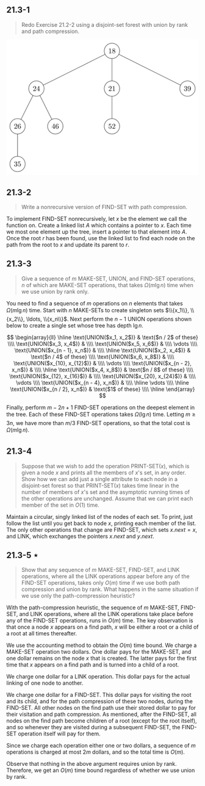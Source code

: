 ## 21.3-1

> Redo Exercise 21.2-2 using a disjoint-set forest with union by rank and path compression.

![](../img/21.3-1.png)

## 21.3-2

> Write a nonrecursive version of $\text{FIND-SET}$ with path compression.

To implement $\text{FIND-SET}$ nonrecursively, let $x$ be the element we call the function on. Create a linked list $A$ which contains a pointer to $x$. Each time we most one element up the tree, insert a pointer to that element into $A$. Once the root $r$ has been found, use the linked list to find each node on the path from the root to $x$ and update its parent to $r$.

## 21.3-3

> Give a sequence of $m$ $\text{MAKE-SET}$, $\text{UNION}$, and $\text{FIND-SET}$ operations, $n$ of which are $\text{MAKE-SET}$ operations, that takes $\Omega(m\lg n)$ time when we use union by rank only.

You need to find a sequence of $m$ operations on $n$ elements that takes $\Omega(m\lg n)$ time. Start with $n$ $\text{MAKE-SET}$s to create singleton sets $\\{x_1\\}, \\{x_2\\}, \ldots, \\{x_n\\}$. Next perform the $n - 1$ $\text{UNION}$ operations shown below to create a single set whose tree has depth $\lg n$.

$$
\begin{array}{ll}
\hline
\text{UNION($x_1, x_2$)} & \text{$n / 2$ of these} \\\\
\text{UNION($x_3, x_4$)} &       \\\\
\text{UNION($x_5, x_6$)} &       \\\\
\vdots                           \\\\
\text{UNION($x_{n - 1}, x_n$)} & \\\\
\hline
\text{UNION($x_2, x_4$)} & \text{$n / 4$ of these} \\\\
\text{UNION($x_6, x_8$)} &       \\\\
\text{UNION($x_{10}, x_{12}$)} & \\\\
\vdots                           \\\\
\text{UNION($x_{n - 2}, x_n$)} & \\\\
\hline
\text{UNION($x_4, x_8$)} & \text{$n / 8$ of these} \\\\
\text{UNION($x_{12}, x_{16}$)} & \\\\
\text{UNION($x_{20}, x_{24}$)} & \\\\
\vdots                           \\\\
\text{UNION($x_{n - 4}, x_n$)} & \\\\
\hline
\vdots                           \\\\
\hline
\text{UNION($x_{n / 2}, x_n$)} & \text{$1$ of these} \\\\
\hline
\end{array}
$$

Finally, perform $m - 2n + 1$ $\text{FIND-SET}$ operations on the deepest element in the tree. Each of these $\text{FIND-SET}$ operations takes $\Omega(\lg n)$ time. Letting $m \ge 3n$, we have more than $m / 3$ $\text{FIND-SET}$ operations, so that the total cost is $\Omega(m\lg n)$.

## 21.3-4

> Suppose that we wish to add the operation $\text{PRINT-SET}(x)$, which is given a node $x$ and prints all the members of $x$'s set, in any order. Show how we can add just a single attribute to each node in a disjoint-set forest so that $\text{PRINT-SET}(x)$ takes time linear in the number of members of $x$'s set and the asymptotic running times of the other operations are unchanged. Assume that we can print each member of the set in $O(1)$ time.

Maintain a circular, singly linked list of the nodes of each set. To print, just follow the list until you get back to node $x$, printing each member of the list. The only other operations that change are $\text{FIND-SET}$, which sets $x.next = x$, and $\text{LINK}$, which exchanges the pointers $x.next$ and $y.next$.

## 21.3-5 $\star$

> Show that any sequence of $m$ $\text{MAKE-SET}$, $\text{FIND-SET}$, and $\text{LINK}$ operations, where all the $\text{LINK}$ operations appear before any of the $\text{FIND-SET}$ operations, takes only $O(m)$ time if we use both path compression and union by rank. What happens in the same situation if we use only the path-compression heuristic?

With the path-compression heuristic, the sequence of $m$ $\text{MAKE-SET}$, $\text{FIND-SET}$, and $\text{LINK}$ operations, where all the $\text{LINK}$ operations take place before any of the $\text{FIND-SET}$ operations, runs in $O(m)$ time. The key observation is that once a node $x$ appears on a find path, $x$ will be either a root or a child of a root at all times thereafter.

We use the accounting method to obtain the $O(m)$ time bound. We charge a $\text{MAKE-SET}$ operation two dollars. One dollar pays for the $\text{MAKE-SET}$, and one dollar remains on the node $x$ that is created. The latter pays for the first time that $x$ appears on a find path and is turned into a child of a root.

We charge one dollar for a $\text{LINK}$ operation. This dollar pays for the actual linking of one node to another.

We charge one dollar for a $\text{FIND-SET}$. This dollar pays for visiting the root and its child, and for the path compression of these two nodes, during the $\text{FIND-SET}$. All other nodes on the find path use their stored dollar to pay for their visitation and path compression. As mentioned, after the $\text{FIND-SET}$, all nodes on the find path become children of a root (except for the root itself), and so whenever they are visited during a subsequent $\text{FIND-SET}$, the $\text{FIND-SET}$ operation itself will pay for them.

Since we charge each operation either one or two dollars, a sequence of $m$ operations is charged at most $2m$ dollars, and so the total time is $O(m)$.

Observe that nothing in the above argument requires union by rank. Therefore, we get an $O(m)$ time bound regardless of whether we use union by rank.
